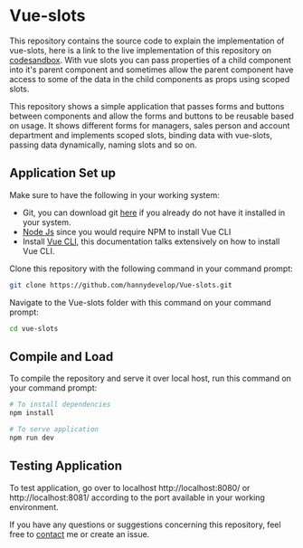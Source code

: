 # Vue-slots

This repository contains the source code to explain the implementation of vue-slots, here is a link to the live implementation of this repository on [codesandbox](). 
With vue slots you can pass properties of a child component into it's parent component and sometimes allow the parent component have access to some of the data in the child components as props using scoped slots.

This repository shows a simple application that passes forms and buttons between components and allow the forms and buttons to be reusable based on usage. It shows different forms for managers, sales person and account department and implements scoped slots, binding data with vue-slots, passing data dynamically, naming slots and so on.

## Application Set up

Make sure to have the following in your working system:

- Git, you can download git [here](https://git-scm.com/downloads) if you already do not have it installed in your system.
- [Node Js](https://nodejs.org/en/download/) since you would require NPM to install Vue CLI
- Install [Vue CLI](https://cli.vuejs.org/guide/installation.html), this documentation talks extensively on how to install Vue CLI.

Clone this repository with the following command in your command prompt:

```bash
git clone https://github.com/hannydevelop/Vue-slots.git
```

Navigate to the Vue-slots folder with this command on your command prompt:

```bash
cd vue-slots
```

## Compile and Load

To compile the repository and serve it over local host, run this command on your command prompt:

```bash
# To install dependencies
npm install

# To serve application
npm run dev
```

## Testing Application

To test application, go over to localhost http://localhost:8080/ or http://localhost:8081/ according to the port available in your working environment.

If you have any questions or suggestions concerning this repository, feel free to [contact](https://twitter.com/hannydevelop) me or create an issue.
